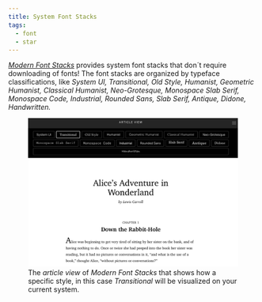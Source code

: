 ```yaml
---
title: System Font Stacks
tags:
  - font
  - star
---
```

[<cite>Modern Font Stacks</cite>](https://modernfontstacks.com) provides system font stacks that don´t require downloading of fonts! The font stacks are organized by typeface classifications, like *System UI, Transitional, Old Style, Humanist, Geometric Humanist, Classical Humanist, Neo-Grotesque, Monospace Slab Serif, Monospace Code, Industrial, Rounded Sans, Slab Serif, Antique, Didone, Handwritten.*

<figure>
<img src="/img/fonts/modern-font-stacks.png">
<figcaption>The <em>article view</em> of <cite>Modern Font Stacks</cite> that shows how a specific style, in this case <em>Transitional</em> will be visualized on your current system.</figcaption>
</figure>
